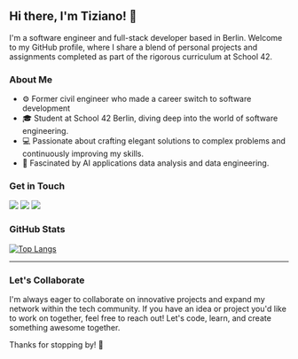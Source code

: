 ## Hi there, I'm Tiziano! 👋

I'm a software engineer and full-stack developer based in Berlin. Welcome to my GitHub profile, where I share a blend of personal projects and assignments completed as part of the rigorous curriculum at School 42.

### About Me
- ⚙️ Former civil engineer who made a career switch to software development
- 🎓 Student at School 42 Berlin, diving deep into the world of software engineering.
- 💻 Passionate about crafting elegant solutions to complex problems and continuously improving my skills.
- 🤖 Fascinated by AI applications data analysis and data engineering.

### Get in Touch
<a href="mailto:tiziano.iaco@gmail.com"><img src="https://img.shields.io/badge/Gmail-D14836?style=for-the-badge&logo=gmail&logoColor=white"></a> <a href="https://www.linkedin.com/in/tiziaco/"><img src="https://img.shields.io/badge/LinkedIn-0077B5?style=for-the-badge&logo=linkedin&logoColor=white"></a> <a href="https://www.developertiz.com"><img src="https://img.shields.io/badge/portfolio-0A0A0A?style=for-the-badge&logo=dev.to&logoColor=white"></a> 


### GitHub Stats

<div>

[![Top Langs](https://github-readme-stats.vercel.app/api/top-langs/?username=tiziaco&hide=css&layout=compact&theme=tokyonight&hide_title=false)](https://github.com/anuraghazra/github-readme-stats)

</div>

---

### Let's Collaborate
I'm always eager to collaborate on innovative projects and expand my network within the tech community. If you have an idea or project you'd like to work on together, feel free to reach out! Let's code, learn, and create something awesome together.

Thanks for stopping by! 🚀
